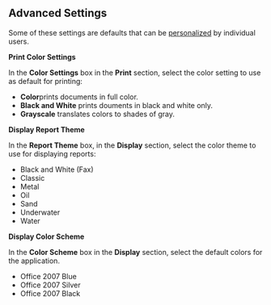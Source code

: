 ## Advanced Settings

Some of these settings are defaults that can be [personalized](../../personalize.md) by individual users.

**Print Color Settings**

In the **Color Settings** box in the **Print** section, select the color setting to use as default for printing:

*   **Color**prints documents in full color.
*   **Black and White** prints douments in black and white only.
*   **Grayscale** translates colors to shades of gray.

**Display Report Theme**

In the **Report Theme** box, in the **Display** section, select the color theme to use for displaying reports:

*   Black and White (Fax)
*   Classic
*   Metal
*   Oil
*   Sand
*   Underwater
*   Water

****Display Color Scheme****

In the **Color Scheme** box in the **Display** section, select the default colors for the application.

*   Office 2007 Blue
*   Office 2007 Silver
*   Office 2007 Black